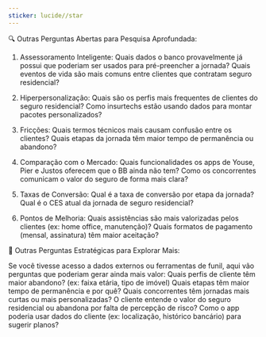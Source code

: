 ```yaml
---
sticker: lucide//star
---
```



🔍 Outras Perguntas Abertas para Pesquisa Aprofundada:

1. Assessoramento Inteligente:
Quais dados o banco provavelmente já possui que poderiam ser usados para pré-preencher a jornada? 
Quais eventos de vida são mais comuns entre clientes que contratam seguro residencial? 

2. Hiperpersonalização:
Quais são os perfis mais frequentes de clientes do seguro residencial? 
Como insurtechs estão usando dados para montar pacotes personalizados? 

3. Fricções:
Quais termos técnicos mais causam confusão entre os clientes? 
Quais etapas da jornada têm maior tempo de permanência ou abandono? 

4. Comparação com o Mercado:
Quais funcionalidades os apps de Youse, Pier e Justos oferecem que o BB ainda não tem? 
Como os concorrentes comunicam o valor do seguro de forma mais clara? 

5. Taxas de Conversão:
Qual é a taxa de conversão por etapa da jornada? 
Qual é o CES atual da jornada de seguro residencial? 

6. Pontos de Melhoria:
Quais assistências são mais valorizadas pelos clientes (ex: home office, manutenção)? 
Quais formatos de pagamento (mensal, assinatura) têm maior aceitação?


💭 Outras Perguntas Estratégicas para Explorar Mais:

Se você tivesse acesso a dados externos ou ferramentas de funil, aqui vão perguntas que poderiam gerar ainda mais valor:
Quais perfis de cliente têm maior abandono? (ex: faixa etária, tipo de imóvel) 
Quais etapas têm maior tempo de permanência e por quê? 
Quais concorrentes têm jornadas mais curtas ou mais personalizadas? 
O cliente entende o valor do seguro residencial ou abandona por falta de percepção de risco? 
Como o app poderia usar dados do cliente (ex: localização, histórico bancário) para sugerir planos? 


